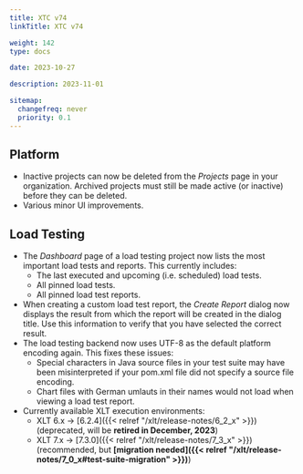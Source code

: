 ```yaml
---
title: XTC v74
linkTitle: XTC v74

weight: 142
type: docs

date: 2023-10-27

description: 2023-11-01

sitemap:
  changefreq: never
  priority: 0.1
---
```


## Platform

* Inactive projects can now be deleted from the *Projects* page in your organization. Archived projects must still be made active (or inactive) before they can be deleted.
* Various minor UI improvements.


## Load Testing

* The *Dashboard* page of a load testing project now lists the most important load tests and reports. This currently includes:
    * The last executed and upcoming (i.e. scheduled) load tests.
    * All pinned load tests.
    * All pinned load test reports.
* When creating a custom load test report, the *Create Report* dialog now displays the result from which the report will be created in the dialog title. Use this information to verify that you have selected the correct result.
* The load testing backend now uses UTF-8 as the default platform encoding again. This fixes these issues:
    * Special characters in Java source files in your test suite may have been misinterpreted if your pom.xml file did not specify a source file encoding.
    * Chart files with German umlauts in their names would not load when viewing a load test report.
* Currently available XLT execution environments:
    * XLT 6.x → [6.2.4]({{< relref "/xlt/release-notes/6_2_x" >}}) (deprecated, will be **retired in December, 2023**)
    * XLT 7.x → [7.3.0]({{< relref "/xlt/release-notes/7_3_x" >}}) (recommended, but **[migration needed]({{< relref "/xlt/release-notes/7_0_x#test-suite-migration" >}})**)

